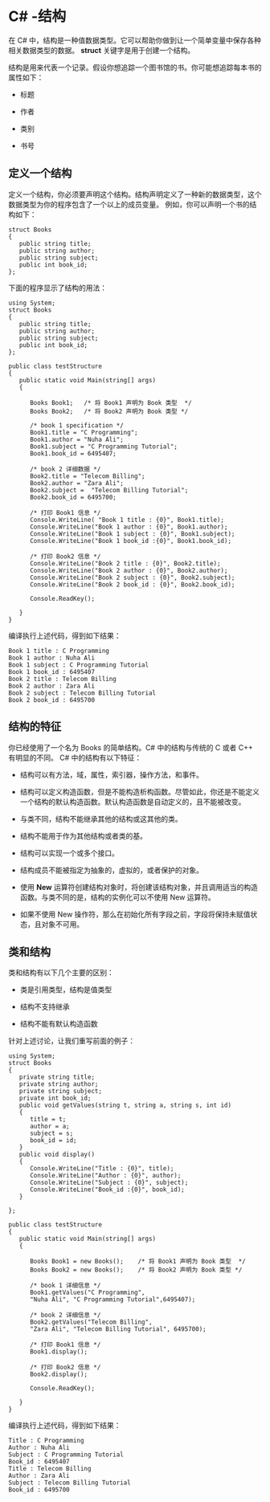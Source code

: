 # C\# -结构
  
在 C# 中，结构是一种值数据类型。它可以帮助你做到让一个简单变量中保存各种相关数据类型的数据。 **struct** 关键字是用于创建一个结构。

结构是用来代表一个记录。假设你想追踪一个图书馆的书。你可能想追踪每本书的属性如下：
  
- 标题
   
- 作者
   
- 类别
   
- 书号
  
## 定义一个结构
  
定义一个结构，你必须要声明这个结构。结构声明定义了一种新的数据类型，这个数据类型为你的程序包含了一个以上的成员变量。
例如，你可以声明一个书的结构如下：
  
<pre><code>struct Books
{
   public string title;
   public string author;
   public string subject;
   public int book_id;
};  
</code></pre>
  
下面的程序显示了结构的用法：
  
<pre><code>using System;
struct Books
{
   public string title;
   public string author;
   public string subject;
   public int book_id;
};  

public class testStructure
{
   public static void Main(string[] args)
   {

      Books Book1;   /* 将 Book1 声明为 Book 类型  */
      Books Book2;   /* 将 Book2 声明为 Book 类型 */

      /* book 1 specification */
      Book1.title = "C Programming";
      Book1.author = "Nuha Ali"; 
      Book1.subject = "C Programming Tutorial";
      Book1.book_id = 6495407;

      /* book 2 详细数据 */
      Book2.title = "Telecom Billing";
      Book2.author = "Zara Ali";
      Book2.subject =  "Telecom Billing Tutorial";
      Book2.book_id = 6495700;

      /* 打印 Book1 信息 */
      Console.WriteLine( "Book 1 title : {0}", Book1.title);
      Console.WriteLine("Book 1 author : {0}", Book1.author);
      Console.WriteLine("Book 1 subject : {0}", Book1.subject);
      Console.WriteLine("Book 1 book_id :{0}", Book1.book_id);

      /* 打印 Book2 信息 */
      Console.WriteLine("Book 2 title : {0}", Book2.title);
      Console.WriteLine("Book 2 author : {0}", Book2.author);
      Console.WriteLine("Book 2 subject : {0}", Book2.subject);
      Console.WriteLine("Book 2 book_id : {0}", Book2.book_id);       

      Console.ReadKey();

   }
}</code></pre>
  

编译执行上述代码，得到如下结果：
  
<pre><code>Book 1 title : C Programming
Book 1 author : Nuha Ali
Book 1 subject : C Programming Tutorial
Book 1 book_id : 6495407
Book 2 title : Telecom Billing
Book 2 author : Zara Ali
Book 2 subject : Telecom Billing Tutorial
Book 2 book_id : 6495700</code></pre>
  
## 结构的特征
  
你已经使用了一个名为 Books 的简单结构。C# 中的结构与传统的 C 或者 C++ 有明显的不同。 C# 中的结构有以下特征：

- 结构可以有方法，域，属性，索引器，操作方法，和事件。


- 结构可以定义构造函数，但是不能构造析构函数。尽管如此，你还是不能定义一个结构的默认构造函数。默认构造函数是自动定义的，且不能被改变。


- 与类不同，结构不能继承其他的结构或这其他的类。


- 结构不能用于作为其他结构或者类的基。


- 结构可以实现一个或多个接口。


- 结构成员不能被指定为抽象的，虚拟的，或者保护的对象。


- 使用 **New** 运算符创建结构对象时，将创建该结构对象，并且调用适当的构造函数。与类不同的是，结构的实例化可以不使用 New 运算符。


- 如果不使用 New 操作符，那么在初始化所有字段之前，字段将保持未赋值状态，且对象不可用。
  
## 类和结构
  
类和结构有以下几个主要的区别：
  
- 类是引用类型，结构是值类型
  
- 结构不支持继承
  
- 结构不能有默认构造函数

针对上述讨论，让我们重写前面的例子：
  
<pre><code>using System;
struct Books
{
   private string title;
   private string author;
   private string subject;
   private int book_id;
   public void getValues(string t, string a, string s, int id)
   {
      title = t;
      author = a;
      subject = s;
      book_id = id;
   }
   public void display()
   {
      Console.WriteLine("Title : {0}", title);
      Console.WriteLine("Author : {0}", author);
      Console.WriteLine("Subject : {0}", subject);
      Console.WriteLine("Book_id :{0}", book_id);
   }

};  

public class testStructure
{
   public static void Main(string[] args)
   {

      Books Book1 = new Books();    /* 将 Book1 声明为 Book 类型  */
      Books Book2 = new Books();    /* 将 Book2 声明为 Book 类型 */

      /* book 1 详细信息 */
      Book1.getValues("C Programming",
      "Nuha Ali", "C Programming Tutorial",6495407);

      /* book 2 详细信息 */
      Book2.getValues("Telecom Billing",
      "Zara Ali", "Telecom Billing Tutorial", 6495700);

      /* 打印 Book1 信息 */
      Book1.display();

      /* 打印 Book2 信息 */
      Book2.display(); 

      Console.ReadKey();

   }
}</code></pre>
  
编译执行上述代码，得到如下结果：
 
<pre><code>Title : C Programming
Author : Nuha Ali
Subject : C Programming Tutorial
Book_id : 6495407
Title : Telecom Billing
Author : Zara Ali
Subject : Telecom Billing Tutorial
Book_id : 6495700</code></pre>
  
